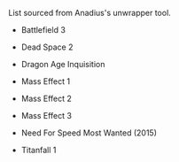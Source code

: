 List sourced from Anadius's unwrapper tool.

- Battlefield 3

- Dead Space 2

- Dragon Age Inquisition

- Mass Effect 1

- Mass Effect 2

- Mass Effect 3

- Need For Speed Most Wanted (2015)

- Titanfall 1